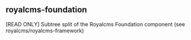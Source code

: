 ## royalcms-foundation

[READ ONLY] Subtree split of the Royalcms Foundation component (see royalcms/royalcms-framework)